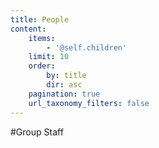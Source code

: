 ```yaml
---
title: People
content:
    items:
        - '@self.children'
    limit: 10
    order:
        by: title
        dir: asc
    pagination: true
    url_taxonomy_filters: false
---
```


#Group Staff
